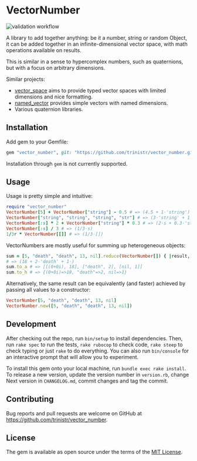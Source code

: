 # VectorNumber

![validation workflow](https://github.com/trinistr/vector_number/actions/workflows/validation.yml/badge.svg)

A library to add together anything: be it a number, string or random Object, it can be added together in an infinite-dimensional vector space, with math operations available on results.

This is similar in a sense to hypercomplex numbers, such as quaternions, but with a focus on arbitrary dimensions.

Similar projects:
- [vector_space](https://github.com/tomstuart/vector_space) aims to provide typed vector spaces with limited dimensions and nice formatting.
- [named_vector](https://rubygems.org/gems/named_vector) provides simple vectors with named dimensions.
- Various quaternion libraries.

## Installation

Add gem to your Gemfile:
```ruby
gem "vector_number", git: "https://github.com/trinistr/vector_number.git"
```
Installation through `gem` is not currently supported.

## Usage

Usage is pretty simple and intuitive:
```ruby
require "vector_number"
VectorNumber[5] + VectorNumber["string"] - 0.5 # => (4.5 + 1⋅'string')
VectorNumber["string", "string", "string", "str"] # => (3⋅'string' + 1⋅'str')
VectorNumber[:s] * 2 + VectorNumber["string"] * 0.3 # => (2⋅s + 0.3⋅'string')
VectorNumber[:s] / 3 # => (1/3⋅s)
1/3r * VectorNumber[[]] # => (1/3⋅[])
```

VectorNumbers are mostly useful for summing up heterogeneous objects:
```ruby
sum = [5, "death", "death", 13, nil].reduce(VectorNumber[]) { |result, value| result + value }
# => (18 + 2⋅'death' + 1⋅)
sum.to_a # => [[(0+0i), 18], ["death", 2], [nil, 1]]
sum.to_h # => {(0+0i)=>18, "death"=>2, nil=>1}
```

Alternatively, the same result can be equivalently (and faster) achieved by
passing all values to a constructor:
```ruby
VectorNumber[5, "death", "death", 13, nil]
VectorNumber.new([5, "death", "death", 13, nil])
```

## Development

After checking out the repo, run `bin/setup` to install dependencies. Then, run `rake spec` to run the tests, `rake rubocop` to check code, `rake steep` to check typing or just `rake` to do everything. You can also run `bin/console` for an interactive prompt that will allow you to experiment.

To install this gem onto your local machine, run `bundle exec rake install`. To release a new version, update the version number in `version.rb`, change Next version in `CHANGELOG.md`, commit changes and tag the commit.

## Contributing

Bug reports and pull requests are welcome on GitHub at https://github.com/trinistr/vector_number.

## License

The gem is available as open source under the terms of the [MIT License](https://opensource.org/licenses/MIT).
